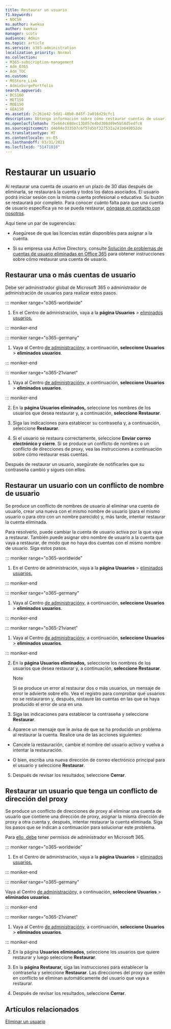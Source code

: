 ```yaml
---
title: Restaurar un usuario
f1.keywords:
- NOCSH
ms.author: kwekua
author: kwekua
manager: scotv
audience: Admin
ms.topic: article
ms.service: o365-administration
localization_priority: Normal
ms.collection:
- M365-subscription-management
- Adm_O365
- Adm_TOC
ms.custom:
- MSStore_Link
- AdminSurgePortfolio
search.appverid:
- BCS160
- MET150
- MOE150
- GEA150
ms.assetid: 2c261e42-5dd1-48b0-845f-2a016d29cfc1
description: Obtenga información sobre cómo restaurar cuentas de usuario eliminadas y todos los datos asociados.
ms.openlocfilehash: 75e664c68dec13b857e4bd308d49e5b58d5edfc8
ms.sourcegitcommit: d4604e333507c6f57d5bf327531a241b649052de
ms.translationtype: MT
ms.contentlocale: es-ES
ms.lasthandoff: 03/31/2021
ms.locfileid: "51471018"
---
```

# <a name="restore-a-user"></a>Restaurar un usuario
   
Al restaurar una cuenta de usuario en un plazo de 30 días después de eliminarla, se restaurará la cuenta y todos los datos asociados. El usuario podrá iniciar sesión con la misma cuenta profesional o educativa. Su buzón se restaurará por completo. Para conocer cuánto falta para que una cuenta de usuario específica ya no se pueda restaurar, [póngase en contacto con nosotros](../contact-support-for-business-products.md).
  
Aquí tiene un par de sugerencias:
  
- Asegúrese de que las licencias están disponibles para asignar a la cuenta.
    
- Si su empresa usa Active Directory, consulte [Solución de problemas de cuentas de usuario eliminadas en Office 365](https://support.microsoft.com/kb/2619308) para obtener instrucciones sobre cómo restaurar una cuenta de usuario. 
    
## <a name="restore-one-or-more-user-accounts"></a>Restaurar una o más cuentas de usuario

Debe ser administrador global de Microsoft 365 o administrador de administración de usuarios para realizar estos pasos. 
  
 
::: moniker range="o365-worldwide"

1. En el Centro de administración, vaya a la **página Usuarios** \> <a href="https://go.microsoft.com/fwlink/p/?linkid=2071581" target="_blank">eliminados usuarios.</a>

::: moniker-end

::: moniker range="o365-germany"

1. Vaya al Centro [de administración](https://go.microsoft.com/fwlink/p/?linkid=848041)y, a continuación, **seleccione Usuarios** \> **eliminados usuarios**.

::: moniker-end

::: moniker range="o365-21vianet"

1. Vaya al Centro [de administración](https://go.microsoft.com/fwlink/p/?linkid=850627)y, a continuación, **seleccione Usuarios** \> **eliminados usuarios**.

::: moniker-end

2. En la **página Usuarios eliminados,** seleccione los nombres de los usuarios que desea restaurar y, a continuación, **seleccione Restaurar**.
    
 
3. Siga las indicaciones para establecer su contraseña y, a continuación, seleccione **Restaurar**.
    
4. Si el usuario se restaura correctamente, seleccione **Enviar correo electrónico y cierre**. Si se produce un conflicto de nombres o un conflicto de direcciones de proxy, vea las instrucciones a continuación sobre cómo restaurar esas cuentas.
    
Después de restaurar un usuario, asegúrate de notificarles que su contraseña cambió y sigues con ellos.
  
## <a name="restore-a-user-that-has-a-user-name-conflict"></a>Restaurar un usuario con un conflicto de nombre de usuario
<a name="RestoreUserNameConflict"> </a>

Se produce un conflicto de nombres de usuario al eliminar una cuenta de usuario, crear una nueva con el mismo nombre de usuario (para el mismo usuario o para otro con un nombre parecido) y, más tarde, intentar restaurar la cuenta eliminada.
  
Para resolverlo, puede cambiar la cuenta de usuario activa por la que vaya a restaurar. También puede asignar otro nombre de usuario a la cuenta que vaya a restaurar, de modo que no haya dos cuentas con el mismo nombre de usuario. Siga estos pasos.
  

::: moniker range="o365-worldwide"

1. En el Centro de administración, vaya a la **página Usuarios** \> <a href="https://go.microsoft.com/fwlink/p/?linkid=2071581" target="_blank">eliminados usuarios.</a>

::: moniker-end

::: moniker range="o365-germany"

1. Vaya al Centro [de administración](https://go.microsoft.com/fwlink/p/?linkid=848041)y, a continuación, **seleccione Usuarios** \> **eliminados usuarios**.

::: moniker-end

::: moniker range="o365-21vianet"

1. Vaya al Centro [de administración](https://go.microsoft.com/fwlink/p/?linkid=850627)y, a continuación, **seleccione Usuarios** \> **eliminados usuarios**.

::: moniker-end

  
2. En la **página Usuarios eliminados,** seleccione los nombres de los usuarios que desea restaurar y, a continuación, **seleccione Restaurar**.
    
    > [!NOTE]
    > Si se produce un error al restaurar dos o más usuarios, un mensaje de error le advierte sobre ello. Vea el registro para comprobar qué usuarios no se restauraron y, después, restaure las cuentas en las que se haya producido el error de una en una. 
  
3. Siga las indicaciones para establecer la contraseña y seleccione **Restaurar**.
    
4. Aparece un mensaje que le avisa de que se ha producido un problema al restaurar la cuenta. Realice una de las acciones siguientes:
    
  - Cancele la restauración, cambie el nombre del usuario activo y vuelva a intentar la restauración.
    
  - O bien, escriba una nueva dirección de correo electrónico principal para el usuario y seleccione **Restaurar**.
    
5. Después de revisar los resultados, seleccione **Cerrar**.
    
## <a name="restore-a-user-that-has-a-proxy-address-conflict"></a>Restaurar un usuario que tenga un conflicto de dirección del proxy

Se produce un conflicto de direcciones de proxy al eliminar una cuenta de usuario que contiene una dirección de proxy, asignar la misma dirección de proxy a otra cuenta y, después, intentar restaurar la cuenta eliminada. Siga los pasos que se indican a continuación para solucionar este problema.
  
Para [ello, debe](about-admin-roles.md) tener permisos de administrador en Microsoft 365. 
  

::: moniker range="o365-worldwide"

1. En el Centro de administración, vaya a la **página Usuarios** \> <a href="https://go.microsoft.com/fwlink/p/?linkid=2071581" target="_blank">eliminados usuarios.</a>

::: moniker-end

::: moniker range="o365-germany"

Vaya al Centro [de administración](https://go.microsoft.com/fwlink/p/?linkid=848041)y, a continuación, **seleccione Usuarios** \> **eliminados usuarios**.

::: moniker-end

::: moniker range="o365-21vianet"

1. Vaya al Centro [de administración](https://go.microsoft.com/fwlink/p/?linkid=850627)y, a continuación, **seleccione Usuarios** \> **eliminados usuarios**.

::: moniker-end

2. En la página **Usuarios eliminados**, seleccione los usuarios que quiere restaurar y luego seleccione **Restaurar**. 
    
3. En la **página Restaurar,** siga las instrucciones para establecer la contraseña y seleccione **Restaurar**. Las direcciones del proxy que estén en conflicto se eliminan automáticamente del usuario que vaya a restaurar.
    
4. Después de revisar los resultados, seleccione **Cerrar**.

## <a name="related-articles"></a>Artículos relacionados

[Eliminar un usuario](delete-a-user.md)
